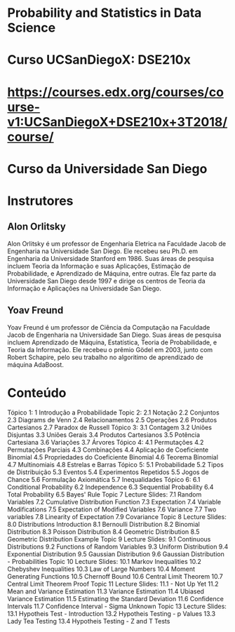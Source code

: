 # Probability and Statistics in Data Science
# Curso UCSanDiegoX: DSE210x
# https://courses.edx.org/courses/course-v1:UCSanDiegoX+DSE210x+3T2018/course/

# Curso da Universidade San Diego

# Instrutores
## Alon Orlitsky
Alon Orlitsky é um professor de Engenharia Eletrica na Faculdade Jacob de Engenharia na Universidade San Diego. Ele recebeu seu Ph.D. em Engenharia da Universidade Stanford em 1986. Suas áreas de pesquisa incluem Teoria da Informação e suas Aplicações, Estimação de Probabilidade, e Aprendizado de Máquina, entre outras. Ele faz parte da Universidade San Diego desde 1997 e dirige os centros de Teoria da Informação e Aplicações na Universidade San Diego. 

## Yoav Freund
Yoav Freund é um professor de Ciência da Computação na Faculdade Jacob de Engenharia na Universidade San Diego. Suas áreas de pesquisa incluem Aprendizado de Máquina, Estatística, Teoria de Probabilidade, e Teoria da Informação. Ele recebeu o prêmio Gödel em 2003, junto com Robert Schapire, pelo seu trabalho no algoritimo de aprendizado de máquina AdaBoost. 

# Conteúdo
Tópico 1:
1 Introdução a Probabilidade
Topic 2:
2.1 Notação
2.2 Conjuntos
2.3 Diagrams de Venn
2.4 Relacionamentos
2.5 Operações
2.6 Produtos Cartesianos
2.7 Paradox de Russell
Tópico 3:
3.1 Contagem
3.2 Uniões Disjuntas
3.3 Uniões Gerais
3.4 Produtos Cartesianos
3.5 Potência Cartesiana
3.6 Variações
3.7 Árvores
Tópico 4:
4.1 Permutações
4.2 Permutações Parciais
4.3 Combinações
4.4 Aplicação de Coeficiente Binomial
4.5 Propriedades do Coeficiente Binomial
4.6 Teorema Binomial
4.7 Multinomiais
4.8 Estrelas e Barras
Tópico 5:
5.1 Probabilidade
5.2 Tipos de Distribuição
5.3 Eventos
5.4 Experimentos Repetidos
5.5 Jogos de Chance
5.6 Formulação Axiomática
5.7 Inequalidades
Tópico 6:
6.1 Conditional Probability
6.2 Independence
6.3 Sequential Probability
6.4 Total Probability
6.5 Bayes' Rule
Topic 7 Lecture Slides:
7.1 Random Variables
7.2 Cumulative Distribution Function
7.3 Expectation
7.4 Variable Modifications
7.5 Expectation of Modified Variables
7.6 Variance
7.7 Two variables
7.8 Linearity of Expectation
7.9 Covariance
Topic 8 Lecture Slides:
8.0 Distributions Introduction
8.1 Bernoulli Distribution
8.2 Binomial Distribution
8.3 Poisson Distribution
8.4 Geometric Distribution
8.5 Geometric Distribution Example
Topic 9 Lecture Slides:
9.1 Continuous Distributions
9.2 Functions of Random Variables
9.3 Uniform Distribution
9.4 Exponential Distribution
9.5 Gaussian Distribution
9.6 Gaussian Distribution - Probabilities
Topic 10 Lecture Slides:
10.1 Markov Inequalities
10.2 Chebyshev Inequalities
10.3 Law of Large Numbers
10.4 Moment Generating Functions
10.5 Chernoff Bound
10.6 Central Limit Theorem
10.7 Central Limit Theorem Proof
Topic 11 Lecture Slides:
11.1 - Not Up Yet
11.2 Mean and Variance Estimation
11.3 Variance Estimation
11.4 Ubiased Variance Estimation
11.5 Estimating the Standard Deviation
11.6 Confidence Intervals
11.7 Confidence Interval - Sigma Unknown
Topic 13 Lecture Slides:
13.1 Hypotheis Test - Introduction
13.2 Hypotheis Testing - p Values
13.3 Lady Tea Testing
13.4 Hypotheis Testing - Z and T Tests